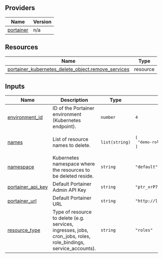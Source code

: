 <!-- BEGIN_TF_DOCS -->


## Providers

| Name | Version |
|------|---------|
| <a name="provider_portainer"></a> [portainer](#provider\_portainer) | n/a |

## Resources

| Name | Type |
|------|------|
| [portainer_kubernetes_delete_object.remove_services](https://registry.terraform.io/providers/portainer/portainer/latest/docs/resources/kubernetes_delete_object) | resource |

## Inputs

| Name | Description | Type | Default | Required |
|------|-------------|------|---------|:--------:|
| <a name="input_environment_id"></a> [environment\_id](#input\_environment\_id) | ID of the Portainer environment (Kubernetes endpoint). | `number` | `4` | no |
| <a name="input_names"></a> [names](#input\_names) | List of resource names to delete. | `list(string)` | <pre>[<br/>  "demo-role"<br/>]</pre> | no |
| <a name="input_namespace"></a> [namespace](#input\_namespace) | Kubernetes namespace where the resources to be deleted reside. | `string` | `"default"` | no |
| <a name="input_portainer_api_key"></a> [portainer\_api\_key](#input\_portainer\_api\_key) | Default Portainer Admin API Key | `string` | `"ptr_xrP7XWqfZEOoaCJRu5c8qKaWuDtVc2Zb07Q5g22YpS8="` | no |
| <a name="input_portainer_url"></a> [portainer\_url](#input\_portainer\_url) | Default Portainer URL | `string` | `"http://localhost:9000"` | no |
| <a name="input_resource_type"></a> [resource\_type](#input\_resource\_type) | Type of resource to delete (e.g. services, ingresses, jobs, cron\_jobs, roles, role\_bindings, service\_accounts). | `string` | `"roles"` | no |
<!-- END_TF_DOCS -->